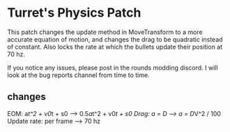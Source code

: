 # Turret's Physics Patch

This patch changes the update method in MoveTransform to a more accurate equation of motion, and changes the drag to be quadratic instead of constant. Also locks the rate at which the bullets update their position at 70 hz.

If you notice any issues, please post in the rounds modding discord.
I will look at the bug reports channel from time to time.

## changes

EOM: a*t^2 + v0*t + s0 --> 0.5*a*t^2 + v0*t + s0
Drag: a = D  --> a = D*V^2 / 100
Update rate: per frame --> 70 hz


